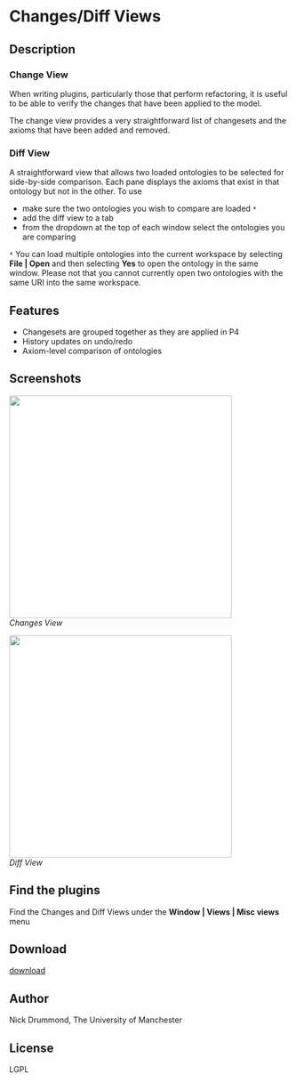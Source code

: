 # Changes/Diff Views #

## Description ##

### Change View ###
<p>When writing plugins, particularly those that perform refactoring, it is useful to be able to verify the changes that have been applied to the model.</p>
<p>The change view provides a very straightforward list of changesets and the axioms that have been added and removed.</p>

### Diff View ###
A straightforward view that allows two loaded ontologies to be selected for side-by-side comparison. Each pane displays the axioms that exist in that ontology but not in the other. To use
  * make sure the two ontologies you wish to compare are loaded `*`
  * add the diff view to a tab
  * from the dropdown at the top of each window select the ontologies you are comparing

`*` You can load multiple ontologies into the current workspace by selecting **File | Open** and then selecting **Yes** to open the ontology in the same window. Please not that you cannot currently open two ontologies with the same URI into the same workspace.


## Features ##
  * Changesets are grouped together as they are applied in P4
  * History updates on undo/redo
  * Axiom-level comparison of ontologies

## Screenshots ##

<a href='http://www.co-ode.org/downloads/protege-x/plugins/images/change.png'><img src='http://www.co-ode.org/downloads/protege-x/plugins/images/change.png' width='400' /></a><br /><i>Changes View</i>
<br />

<a href='http://www.co-ode.org/downloads/protege-x/plugins/images/diff-pizza-el.png'><img src='http://www.co-ode.org/downloads/protege-x/plugins/images/diff-pizza-el.png' width='400' /></a><br /><i>Diff View</i>


## Find the plugins ##

Find the Changes and Diff Views under the **Window | Views | Misc views** menu

## Download ##

[download](http://code.google.com/p/co-ode-owl-plugins/downloads/list?q=change)

## Author ##

Nick Drummond, The University of Manchester

## License ##

LGPL